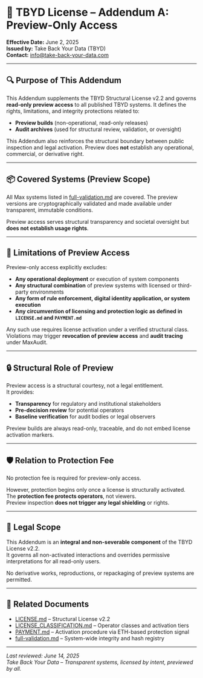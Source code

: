 # 📄 TBYD License – Addendum A: Preview-Only Access

**Effective Date:** June 2, 2025  
**Issued by:** Take Back Your Data (TBYD)  
**Contact:** info@take-back-your-data.com

---

## 🔍 Purpose of This Addendum

This Addendum supplements the TBYD Structural License v2.2 and governs **read-only preview access** to all published TBYD systems. It defines the rights, limitations, and integrity protections related to:

- **Preview builds** (non-operational, read-only releases)  
- **Audit archives** (used for structural review, validation, or oversight)

This Addendum also reinforces the structural boundary between public inspection and legal activation. Preview does **not** establish any operational, commercial, or derivative right.

---

## 📦 Covered Systems (Preview Scope)

All Max systems listed in [full-validation.md](./full-validation.md) are covered. The preview versions are cryptographically validated and made available under transparent, immutable conditions.

Preview access serves structural transparency and societal oversight but **does not establish usage rights**.

---

## 🚫 Limitations of Preview Access

Preview-only access explicitly excludes:

- **Any operational deployment** or execution of system components  
- **Any structural combination** of preview systems with licensed or third-party environments  
- **Any form of rule enforcement, digital identity application, or system execution**  
- **Any circumvention of licensing and protection logic as defined in `LICENSE.md` and `PAYMENT.md`**

Any such use requires license activation under a verified structural class.  
Violations may trigger **revocation of preview access** and **audit tracing** under MaxAudit.

---

## 🔒 Structural Role of Preview

Preview access is a structural courtesy, not a legal entitlement.  
It provides:

- **Transparency** for regulatory and institutional stakeholders  
- **Pre-decision review** for potential operators  
- **Baseline verification** for audit bodies or legal observers

Preview builds are always read-only, traceable, and do not embed license activation markers.

---

## 🛡️ Relation to Protection Fee

No protection fee is required for preview-only access.

However, protection begins only once a license is structurally activated.  
The **protection fee protects operators**, not viewers.  
Preview inspection **does not trigger any legal shielding** or rights.

---

## 🧾 Legal Scope

This Addendum is an **integral and non-severable component** of the TBYD License v2.2.  
It governs all non-activated interactions and overrides permissive interpretations for all read-only users.

No derivative works, reproductions, or repackaging of preview systems are permitted.

---

## 📄 Related Documents

- [LICENSE.md](./LICENSE.md) – Structural License v2.2  
- [LICENSE_CLASSIFICATION.md](./LICENSE_CLASSIFICATION.md) – Operator classes and activation tiers  
- [PAYMENT.md](./PAYMENT.md) – Activation procedure via ETH-based protection signal  
- [full-validation.md](./full-validation.md) – System-wide integrity and hash registry

---

_Last reviewed: June 14, 2025_  
_Take Back Your Data – Transparent systems, licensed by intent, previewed by all._
